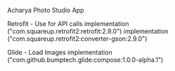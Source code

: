 Acharya Photo Studio App

 Retrofit - Use for API calls
    implementation ("com.squareup.retrofit2:retrofit:2.9.0")
    implementation ("com.squareup.retrofit2:converter-gson:2.9.0")


   Glide - Load Images
    implementation ("com.github.bumptech.glide:compose:1.0.0-alpha.1")

